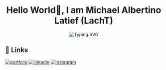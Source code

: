 <h1 align="center">Hello World👋, I am Michael Albertino Latief (LachT)</h1>
<p align="center">
  <img src="https://readme-typing-svg.demolab.com?font=Fira+Code&weight=500&size=28&pause=1000&color=00F7FF&center=true&vCenter=true&width=650&lines=Hello+World👋%2C+I+am+Michael+Albertino+Latief+(LachT)" alt="Typing SVG" />
</p>


## 🔗 Links
[![portfolio](https://img.shields.io/badge/my_portfolio-000?style=for-the-badge&logo=ko-fi&logoColor=white)](https://lachttt.vercel.app/)
[![linkedin](https://img.shields.io/badge/linkedin-0A66C2?style=for-the-badge&logo=linkedin&logoColor=white)](https://www.linkedin.com/in/michalbrttt/)
[![instagram](https://img.shields.io/badge/instagram-1DA1F2?style=for-the-badge&logo=instagram&logoColor=white)](https://www.instagram.com/michalbrttt)
